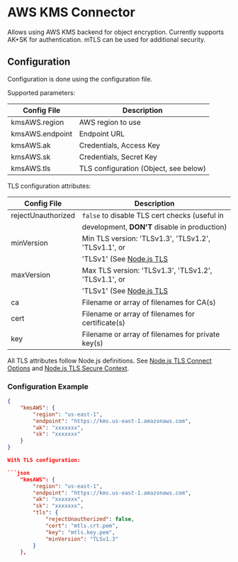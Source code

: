 # AWS KMS Connector

Allows using AWS KMS backend for object encryption. Currently supports AK+SK
for authentication. mTLS can be used for additional security.

## Configuration

Configuration is done using the configuration file.

Supported parameters:

| Config File        | Description                                             |
|--------------------|---------------------------------------------------------|
| kmsAWS.region      | AWS region to use                                       |
| kmsAWS.endpoint    | Endpoint URL                                            |
| kmsAWS.ak          | Credentials, Access Key                                 |
| kmsAWS.sk          | Credentials, Secret Key                                 |
| kmsAWS.tls         | TLS configuration (Object, see below)                   |

TLS configuration attributes:

| Config File         | Description                                            |
|---------------------|--------------------------------------------------------|
| rejectUnauthorized  | `false` to disable TLS cert checks (useful in          |
|                     | development, **DON'T** disable in production)          |
| minVersion          | Min TLS version: 'TLSv1.3', 'TLSv1.2', 'TLSv1.1', or   |
|                     | 'TLSv1' (See [Node.js TLS](https://nodejs.org/api/tls) |
| maxVersion          | Max TLS version: 'TLSv1.3', 'TLSv1.2', 'TLSv1.1', or   |
|                     | 'TLSv1' (See [Node.js TLS](https://nodejs.org/api/tls) |
| ca                  | Filename or array of filenames for CA(s)               |
| cert                | Filename or array of filenames for certificate(s)      |
| key                 | Filename or array of filenames for private key(s)      |

All TLS attributes follow Node.js definitions. See
[Node.js TLS Connect Options](https://nodejs.org/api/tls.html#tlsconnectoptions)
and
[Node.js TLS Secure Context](https://nodejs.org/api/tls.html#tlscreatesecurecontextoptions).

### Configuration Example

```json
{
    "kmsAWS": {
        "region": "us-east-1",
        "endpoint": "https://kms.us-east-1.amazonaws.com",
        "ak": "xxxxxxx",
        "sk": "xxxxxxx"
    }
}

With TLS configuration:

```json
    "kmsAWS": {
        "region": "us-east-1",
        "endpoint": "https://kms.us-east-1.amazonaws.com",
        "ak": "xxxxxxx",
        "sk": "xxxxxxx",
        "tls": {
            "rejectUnauthorized": false,
            "cert": "mtls.crt.pem",
            "key": "mtls.key.pem",
            "minVersion": "TLSv1.3"
        }
    },
```
